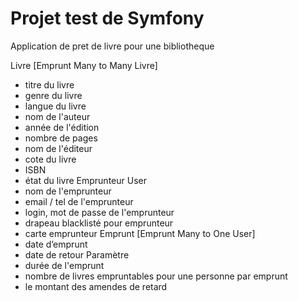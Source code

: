 # Projet test de Symfony

Application de pret de livre pour une bibliotheque

Livre
[Emprunt Many to Many Livre]
- titre du livre
- genre du livre
- langue du livre
- nom de l'auteur
- année de l'édition
- nombre de pages
- nom de l'éditeur
- cote du livre
- ISBN
- état du livre
Emprunteur User
- nom de l'emprunteur
- email / tel de l'emprunteur
- login, mot de passe de l'emprunteur
- drapeau blacklisté pour emprunteur
- carte emprunteur
Emprunt
[Emprunt Many to One User]
- date d’emprunt
- date de retour
Paramètre
- durée de l'emprunt
- nombre de livres empruntables pour une personne par emprunt
- le montant des amendes de retard